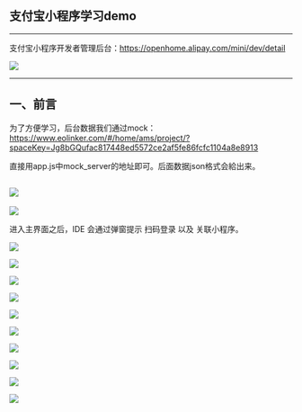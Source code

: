 ## 支付宝小程序学习demo

---
支付宝小程序开发者管理后台：https://openhome.alipay.com/mini/dev/detail

![](./doc/1.png)

---
## 一、前言
为了方便学习，后台数据我们通过mock：https://www.eolinker.com/#/home/ams/project/?spaceKey=Jg8bGQufac817448ed5572ce2af5fe86fcfc1104a8e8913

直接用app.js中mock_server的地址即可。后面数据json格式会給出来。

![](./doc/8.png)
---

![](./doc/2.png)

进入主界面之后，IDE 会通过弹窗提示 扫码登录 以及 关联小程序。


![](./doc/3.png)

![](./doc/4.png)

![](./doc/6.png)

![](./doc/7.png)

![](./doc/9.png)

![](./doc/10.png)

![](./doc/11.png)

![](./doc/12.png)

![](./doc/13.png)

![](./doc/14.png)



